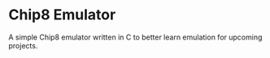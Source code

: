 # Chip8 Emulator

A simple Chip8 emulator written in C to better learn emulation for upcoming projects.
